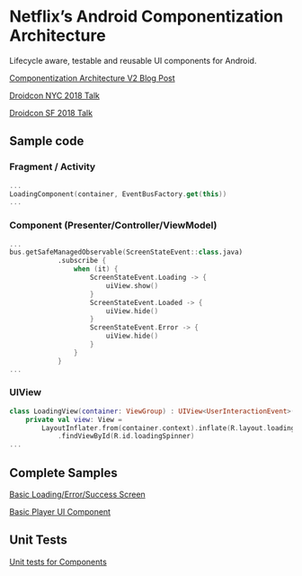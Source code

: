 # Netflix’s Android Componentization Architecture

Lifecycle aware, testable and reusable UI components for Android.

[Componentization Architecture V2 Blog Post](https://medium.com/@NetflixTechBlog/making-our-android-studio-apps-reactive-with-ui-components-redux-5e37aac3b244)

[Droidcon NYC 2018 Talk](https://youtu.be/dS9gho9Rxn4)

[Droidcon SF 2018 Talk](https://youtu.be/1cWwfh_5ZQs)

## Sample code
### Fragment / Activity

~~~kotlin
...
LoadingComponent(container, EventBusFactory.get(this))
...
~~~

### Component (Presenter/Controller/ViewModel)

~~~kotlin
...
bus.getSafeManagedObservable(ScreenStateEvent::class.java)
            .subscribe {
                when (it) {
                    ScreenStateEvent.Loading -> {
                        uiView.show()
                    }
                    ScreenStateEvent.Loaded -> {
                        uiView.hide()
                    }
                    ScreenStateEvent.Error -> {
                        uiView.hide()
                    }
                }
            }
...   
~~~

### UIView

~~~kotlin
class LoadingView(container: ViewGroup) : UIView<UserInteractionEvent>(container) {
    private val view: View =
        LayoutInflater.from(container.context).inflate(R.layout.loading, container, true)
            .findViewById(R.id.loadingSpinner)
...            
~~~

## Complete Samples
[Basic Loading/Error/Success Screen](https://github.com/julianomoraes/componentizationArch/tree/master/app/src/main/java/com/jmoraes/componentizationsample/basic/components)

[Basic Player UI Component](https://github.com/julianomoraes/componentizationArch/tree/master/app/src/main/java/com/jmoraes/componentizationsample/player/components)

## Unit Tests
[Unit tests for Components](https://github.com/julianomoraes/componentizationArch/tree/master/app/src/test/java/com/jmoraes/componentizationsample)

